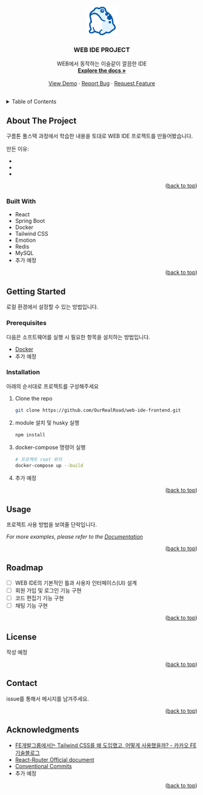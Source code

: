 <a name="readme-top"></a>

<!-- PROJECT SHIELDS -->
<!--
*** I'm using markdown "reference style" links for readability.
*** Reference links are enclosed in brackets [ ] instead of parentheses ( ).
*** See the bottom of this document for the declaration of the reference variables
*** for contributors-url, forks-url, etc. This is an optional, concise syntax you may use.
*** https://www.markdownguide.org/basic-syntax/#reference-style-links
-->

<!-- PROJECT LOGO -->
<br />
<div align="center">
  <a href="https://github.com/OurRealRoad/web-ide-frontend">
    <img src="public/logo.png" alt="Logo" width="80" height="80">
  </a>

  <h3 align="center">WEB IDE PROJECT</h3>

  <p align="center">
    WEB에서 동작하는 이슬같이 깔끔한 IDE
    <br />
    <a href="https://github.com/OurRealRoad/web-ide-frontend"><strong>Explore the docs »</strong></a>
    <br />
    <br />
    <a href="https://github.com/OurRealRoad/web-ide-frontend">View Demo</a>
    ·
    <a href="https://github.com/OurRealRoad/web-ide-frontend/issues">Report Bug</a>
    ·
    <a href="https://github.com/OurRealRoad/web-ide-frontend/issues">Request Feature</a>
  </p>
</div>
<br/>
<!-- TABLE OF CONTENTS -->
<details>
  <summary>Table of Contents</summary>
  <ol>
    <li>
      <a href="#about-the-project">About The Project</a>
      <ul>
        <li><a href="#built-with">Built With</a></li>
      </ul>
    </li>
    <li>
      <a href="#getting-started">Getting Started</a>
      <ul>
        <li><a href="#prerequisites">Prerequisites</a></li>
        <li><a href="#installation">Installation</a></li>
      </ul>
    </li>
    <li><a href="#usage">Usage</a></li>
    <li><a href="#roadmap">Roadmap</a></li>
    <li><a href="#license">License</a></li>
    <li><a href="#contact">Contact</a></li>
    <li><a href="#acknowledgments">Acknowledgments</a></li>
  </ol>
</details>

<!-- ABOUT THE PROJECT -->

## About The Project

구름톤 풀스택 과정에서 학습한 내용을 토대로 WEB IDE 프로젝트를 만들어봤습니다.

만든 이유:

-
-
-

<p align="right">(<a href="#readme-top">back to top</a>)</p>

### Built With

- React
- Spring Boot
- Docker
- Tailwind CSS
- Emotion
- Redis
- MySQL
- 추가 예정

<p align="right">(<a href="#readme-top">back to top</a>)</p>

<!-- GETTING STARTED -->

## Getting Started

로컬 환경에서 설정할 수 있는 방법입니다.

### Prerequisites

다음은 소프트웨어를 실행 시 필요한 항목을 설치하는 방법입니다.

- <a href="https://docs.docker.com/engine/install/">Docker</a>
- 추가 예정

### Installation

아래의 순서대로 프로젝트를 구성해주세요

1. Clone the repo
   ```sh
   git clone https://github.com/OurRealRoad/web-ide-frontend.git
   ```
2. module 설치 및 husky 실행
   ```sh
   npm install
   ```
3. docker-compose 명령어 실행
   ```sh
   # 프로젝트 root 위치
   docker-compose up --build
   ```
4. 추가 예정

<p align="right">(<a href="#readme-top">back to top</a>)</p>

<!-- USAGE EXAMPLES -->

## Usage

프로젝트 사용 방법을 보여줄 단락입니다.

_For more examples, please refer to the [Documentation](https://github.com/OurRealRoad/web-ide-frontend)_

<p align="right">(<a href="#readme-top">back to top</a>)</p>

<!-- ROADMAP -->

## Roadmap

- [ ] WEB IDE의 기본적인 틀과 사용자 인터페이스(UI) 설계
- [ ] 회원 가입 및 로그인 기능 구현
- [ ] 코드 편집기 기능 구현
- [ ] 채팅 기능 구현

<p align="right">(<a href="#readme-top">back to top</a>)</p>

<!-- LICENSE -->

## License

작성 예정

<p align="right">(<a href="#readme-top">back to top</a>)</p>

<!-- CONTACT -->

## Contact

issue를 통해서 메시지를 남겨주세요.

<p align="right">(<a href="#readme-top">back to top</a>)</p>

<!-- ACKNOWLEDGMENTS -->

## Acknowledgments

- [FE개발그룹에서는 Tailwind CSS를 왜 도입했고, 어떻게 사용했을까? - 카카오 FE 기술블로그](https://fe-developers.kakaoent.com/2022/221013-tailwind-and-design-system/)
- [React-Router Official document ](https://reactrouter.com/en/main)
- [Conventional Commits](https://www.conventionalcommits.org/ko/v1.0.0/)
- 추가 예정

<p align="right">(<a href="#readme-top">back to top</a>)</p>

<!-- MARKDOWN LINKS & IMAGES -->
<!-- https://www.markdownguide.org/basic-syntax/#reference-style-links -->

[contributors-shield]: https://img.shields.io/github/contributors/othneildrew/Best-README-Template.svg?style=for-the-badge
[contributors-url]: https://github.com/othneildrew/Best-README-Template/graphs/contributors
[forks-shield]: https://img.shields.io/github/forks/othneildrew/Best-README-Template.svg?style=for-the-badge
[forks-url]: https://github.com/othneildrew/Best-README-Template/network/members
[stars-shield]: https://img.shields.io/github/stars/othneildrew/Best-README-Template.svg?style=for-the-badge
[stars-url]: https://github.com/othneildrew/Best-README-Template/stargazers
[issues-shield]: https://img.shields.io/github/issues/othneildrew/Best-README-Template.svg?style=for-the-badge
[issues-url]: https://github.com/othneildrew/Best-README-Template/issues
[license-shield]: https://img.shields.io/github/license/othneildrew/Best-README-Template.svg?style=for-the-badge
[license-url]: https://github.com/othneildrew/Best-README-Template/blob/master/LICENSE.txt
[linkedin-shield]: https://img.shields.io/badge/-LinkedIn-black.svg?style=for-the-badge&logo=linkedin&colorB=555
[linkedin-url]: https://linkedin.com/in/othneildrew
[product-screenshot]: images/screenshot.png
[Next.js]: https://img.shields.io/badge/next.js-000000?style=for-the-badge&logo=nextdotjs&logoColor=white
[Next-url]: https://nextjs.org/
[React.js]: https://img.shields.io/badge/React-20232A?style=for-the-badge&logo=react&logoColor=61DAFB
[React-url]: https://reactjs.org/
[Vue.js]: https://img.shields.io/badge/Vue.js-35495E?style=for-the-badge&logo=vuedotjs&logoColor=4FC08D
[Vue-url]: https://vuejs.org/
[Angular.io]: https://img.shields.io/badge/Angular-DD0031?style=for-the-badge&logo=angular&logoColor=white
[Angular-url]: https://angular.io/
[Svelte.dev]: https://img.shields.io/badge/Svelte-4A4A55?style=for-the-badge&logo=svelte&logoColor=FF3E00
[Svelte-url]: https://svelte.dev/
[Laravel.com]: https://img.shields.io/badge/Laravel-FF2D20?style=for-the-badge&logo=laravel&logoColor=white
[Laravel-url]: https://laravel.com
[Bootstrap.com]: https://img.shields.io/badge/Bootstrap-563D7C?style=for-the-badge&logo=bootstrap&logoColor=white
[Bootstrap-url]: https://getbootstrap.com
[JQuery.com]: https://img.shields.io/badge/jQuery-0769AD?style=for-the-badge&logo=jquery&logoColor=white
